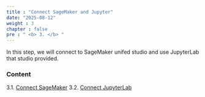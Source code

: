 ```yaml
---
title : "Connect SageMaker and Jupyter"
date: "2025-08-12"
weight : 3
chapter : false
pre : " <b> 3. </b> "
---
```


In this step, we will connect to SageMaker unifed studio and use JupyterLab that studio provided.

### Content
3.1. [Connect SageMaker](3.1-sagemaker/) 
3.2. [Connect JupyterLab](3.2-Jupyter/)